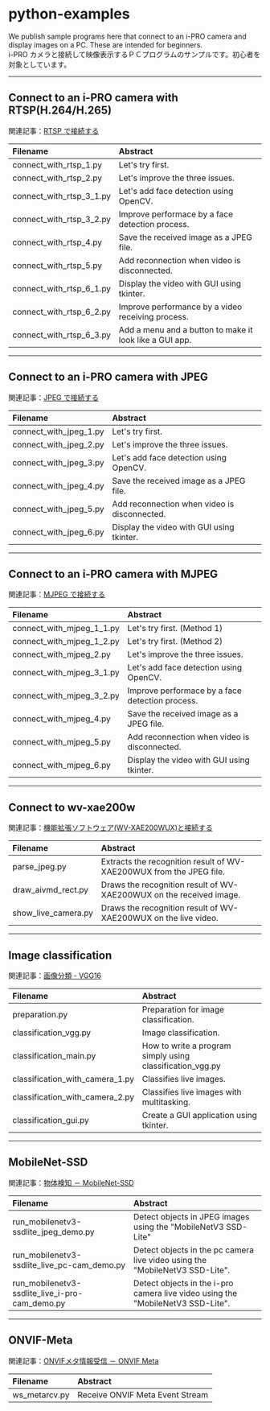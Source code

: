 # python-examples

We publish sample programs here that connect to an i-PRO camera and display images on a PC. These are intended for beginners.  
i-PRO カメラと接続して映像表示するＰＣプログラムのサンプルです。初心者を対象としています。

---

## Connect to an i-PRO camera with RTSP(H.264/H.265)

関連記事：[RTSP で接続する](https://i-pro-corp.github.io/Programing-Items/Python/connect_camera/connect_with_rtsp.html)

| Filename                  | Abstract                                                      |
|:--------------------------|:--------------------------------------------------------------|
| connect_with_rtsp_1.py    | Let's try first.                                              |
| connect_with_rtsp_2.py    | Let's improve the three issues.                               |
| connect_with_rtsp_3_1.py  | Let's add face detection using OpenCV.                        |
| connect_with_rtsp_3_2.py  | Improve performace by a face detection process.               |
| connect_with_rtsp_4.py    | Save the received image as a JPEG file.                       |
| connect_with_rtsp_5.py    | Add reconnection when video is disconnected.                  |
| connect_with_rtsp_6_1.py  | Display the video with GUI using tkinter.                     |
| connect_with_rtsp_6_2.py  | Improve performance by a video receiving process.             |
| connect_with_rtsp_6_3.py  | Add a menu and a button to make it look like a GUI app.       |

---

## Connect to an i-PRO camera with JPEG

関連記事：[JPEG で接続する](https://i-pro-corp.github.io/Programing-Items/Python/connect_camera/connect_with_jpeg.html)

| Filename                  | Abstract                                                      |
|:--------------------------|:--------------------------------------------------------------|
| connect_with_jpeg_1.py    | Let's try first.                                              |
| connect_with_jpeg_2.py    | Let's improve the three issues.                               |
| connect_with_jpeg_3.py    | Let's add face detection using OpenCV.                        |
| connect_with_jpeg_4.py    | Save the received image as a JPEG file.                       |
| connect_with_jpeg_5.py    | Add reconnection when video is disconnected.                  |
| connect_with_jpeg_6.py    | Display the video with GUI using tkinter.                     |

---

## Connect to an i-PRO camera with MJPEG

関連記事：[MJPEG で接続する](https://i-pro-corp.github.io/Programing-Items/Python/connect_camera/connect_with_mjpeg.html)

| Filename                  | Abstract                                                      |
|:--------------------------|:--------------------------------------------------------------|
| connect_with_mjpeg_1_1.py | Let's try first. (Method 1)                                   |
| connect_with_mjpeg_1_2.py | Let's try first. (Method 2)                                   |
| connect_with_mjpeg_2.py   | Let's improve the three issues.                               |
| connect_with_mjpeg_3_1.py | Let's add face detection using OpenCV.                        |
| connect_with_mjpeg_3_2.py | Improve performace by a face detection process.               |
| connect_with_mjpeg_4.py   | Save the received image as a JPEG file.                       |
| connect_with_mjpeg_5.py   | Add reconnection when video is disconnected.                  |
| connect_with_mjpeg_6.py   | Display the video with GUI using tkinter.                     |

---

## Connect to wv-xae200w

関連記事：[機能拡張ソフトウェア(WV-XAE200WUX)と接続する](https://i-pro-corp.github.io/Programing-Items/Python/connect_camera/connect_to_wv-xae200w.html)

| Filename                  | Abstract                                                                    |
|:--------------------------|:----------------------------------------------------------------------------|
| parse_jpeg.py             | Extracts the recognition result of WV-XAE200WUX from the JPEG file.         |
| draw_aivmd_rect.py        | Draws the recognition result of WV-XAE200WUX on the received image.         |
| show_live_camera.py       | Draws the recognition result of WV-XAE200WUX on the live video.             |

---

## Image classification

関連記事：[画像分類 - VGG16](https://i-pro-corp.github.io/Programing-Items/Python/connect_camera/image_classification_vgg.html)

| Filename                        | Abstract                                                              |
|:--------------------------------|:----------------------------------------------------------------------|
| preparation.py                  | Preparation for image classification.                                 |
| classification_vgg.py           | Image classification.                                                 |
| classification_main.py          | How to write a program simply using classification_vgg.py             |
| classification_with_camera_1.py | Classifies live images.                                               |
| classification_with_camera_2.py | Classifies live images with multitasking.                             |
| classification_gui.py           | Create a GUI application using tkinter.                               |

---

## MobileNet-SSD

関連記事：[物体検知 － MobileNet-SSD](https://i-pro-corp.github.io/Programing-Items/Python/connect_camera/mobilenet-ssd.html)

| Filename                                       | Abstract                                                                        |
|:-----------------------------------------------|:--------------------------------------------------------------------------------|
| run_mobilenetv3-ssdlite_jpeg_demo.py           | Detect objects in JPEG images using the "MobileNetV3 SSD-Lite"                  |
| run_mobilenetv3-ssdlite_live_pc-cam_demo.py    | Detect objects in the pc camera live video using the "MobileNetV3 SSD-Lite".    |
| run_mobilenetv3-ssdlite_live_i-pro-cam_demo.py | Detect objects in the i-pro camera live video using the "MobileNetV3 SSD-Lite". |

---

## ONVIF-Meta

関連記事：[ONVIFメタ情報受信 － ONVIF Meta](https://i-pro-corp.github.io/Programing-Items/Python/receive_onvifmeta_event.html)

| Filename                                       | Abstract                                                                        |
|:-----------------------------------------------|:--------------------------------------------------------------------------------|
| ws_metarcv.py                                  | Receive ONVIF Meta Event Stream                                                 |
